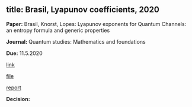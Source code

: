 title: Brasil, Lyapunov coefficients, 2020
---
**Paper:** Brasil, Knorst, Lopes: Lyapunov exponents for Quantum Channels: an entropy formula and generic properties 

**Journal:** Quantum studies: Mathematics and foundations

**Due:** 11.5.2020

[link](https://www.editorialmanager.com/qsmf/default.aspx)

[file](REF_brasil2020/file.pdf)

[report](REF_brasil2020/report.pdf)

**Decision:**
